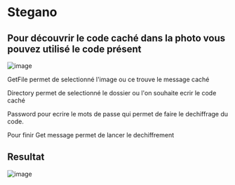 # Stegano
## Pour découvrir le code caché dans la photo vous pouvez utilisé le code présent

![image](https://user-images.githubusercontent.com/70941138/233646151-f1e25bd4-cd87-41b7-92a2-c2a58632fc92.png)

GetFile permet de selectionné l'image ou ce trouve le message caché

Directory permet de selectionné le dossier ou l'on souhaite ecrir le code caché

Password pour ecrire le mots de passe qui permet de faire le dechiffrage du code.

Pour finir Get message permet de lancer le dechiffrement

## Resultat
![image](https://user-images.githubusercontent.com/70941138/233666837-ddfbce66-5804-4d36-94ca-e0f4e0288bd6.png)
